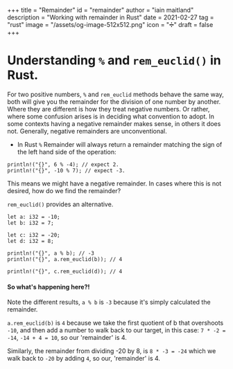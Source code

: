 +++
title = "Remainder"
id = "remainder"
author = "iain maitland"
description = "Working with remainder in Rust"
date = 2021-02-27
tag = "rust"
image = "/assets/og-image-512x512.png"
icon = "➗"
draft = false
+++

# Understanding `%` and `rem_euclid()` in Rust.

For two positive numbers, `%` and `rem_euclid` methods behave the same way, both will give you the remainder for the division of one number by another. Where they are different is how they treat negative numbers. Or rather, where some confusion arises is in deciding what convention to adopt. In some contexts having a negative remainder makes sense, in others it does not. Generally, negative remainders are unconventional.

- In Rust `%` Remainder will always return a remainder matching the sign of the left hand side of the operation:
```
println!("{}", 6 % -4); // expect 2.
println!("{}", -10 % 7); // expect -3.
```
This means we might have a negative remainder. In cases where this is not desired, how do we find the remainder?

`rem_euclid()` provides an alternative.

```
let a: i32 = -10;
let b: i32 = 7;

let c: i32 = -20;
let d: i32 = 8;

println!("{}", a % b); // -3
println!("{}", a.rem_euclid(b)); // 4

println!("{}", c.rem_euclid(d)); // 4
```
#### So what's happening here?!
Note the different results, 
`a % b` is `-3` because it's simply calculated the remainder.

`a.rem_euclid(b)` is `4` because we take the first quotient of b that overshoots `-10`, and then add a number to walk back to our target, in this case: `7 * -2 = -14`, `-14 + 4 = 10`, so our 'remainder' is 4.

Similarly, the remainder from dividing -20 by 8, is `8 * -3 = -24` which we walk back to `-20` by adding `4`, so our, 'remainder' is 4.